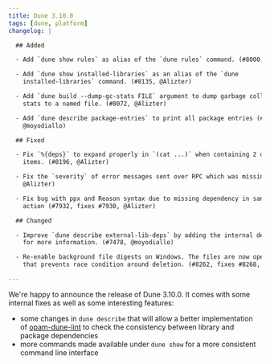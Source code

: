 ```yaml
---
title: Dune 3.10.0
tags: [dune, platform]
changelog: |

  ## Added

  - Add `dune show rules` as alias of the `dune rules` command. (#8000, @Alizter)

  - Add `dune show installed-libraries` as an alias of the `dune
    installed-libraries` command. (#8135, @Alizter)

  - Add `dune build --dump-gc-stats FILE` argument to dump garbage collection
    stats to a named file. (#8072, @Alizter)

  - Add `dune describe package-entries` to print all package entries (#7480,
    @moyodiallo)

  ## Fixed

  - Fix `%{deps}` to expand properly in `(cat ...)` when containing 2 or more
    items. (#8196, @Alizter)

  - Fix the `severity` of error messages sent over RPC which was missing. (#8193,
    @Alizter)

  - Fix bug with ppx and Reason syntax due to missing dependency in sandboxed
    action (#7932, fixes #7930, @Alizter)

  ## Changed

  - Improve `dune describe external-lib-deps` by adding the internal dependencies
    for more information. (#7478, @moyodiallo)

  - Re-enable background file digests on Windows. The files are now open in a way
    that prevents race condition around deletion. (#8262, fixes #8268, @emillon)

---
```


We're happy to announce the release of Dune 3.10.0. It comes with some internal
fixes as well as some interesting features:

- some changes in `dune describe` that will allow a better implementation of
  [opam-dune-lint](https://github.com/ocurrent/opam-dune-lint) to check the
  consistency between library and package dependencies
- more commands made available under `dune show` for a more consistent command
  line interface
